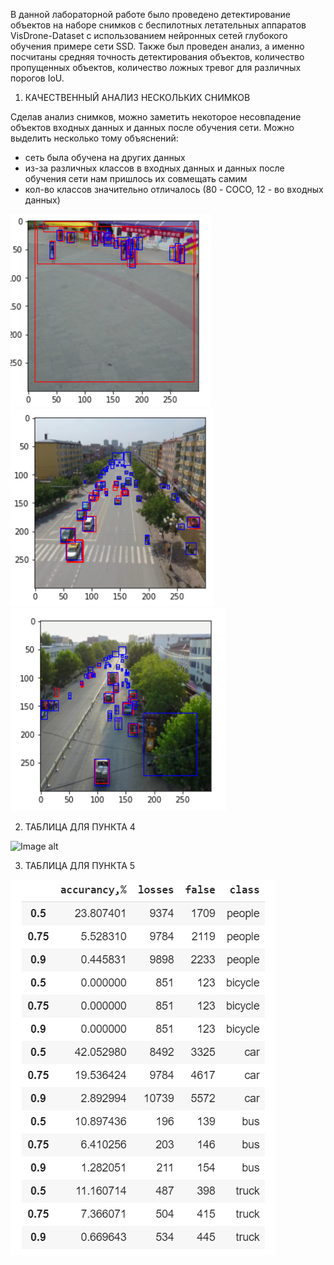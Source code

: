 В данной лабораторной работе было проведено детектирование объектов на наборе снимков с беспилотных летательных аппаратов VisDrone-Dataset с использованием нейронных сетей глубокого обучения примере сети SSD. Также был проведен анализ, а именно посчитаны средняя точность детектирования объектов, количество пропущенных объектов, количество ложных тревог для различных порогов IoU.

1) КАЧЕСТВЕННЫЙ АНАЛИЗ НЕСКОЛЬКИХ СНИМКОВ

Сделав анализ снимков, можно заметить некоторое несовпадение объектов входных данных и данных после обучения сети. Можно выделить несколько тому объяснений:
- сеть была обучена на других данных
- из-за различных классов в входных данных и данных после обучения сети нам пришлось их совмещать самим
- кол-во классов значительно отличалось (80 - COCO, 12 - во входных данных) 

![Image alt](https://github.com/ViktSham/Lab_2/blob/master/2.PNG?raw=true)
![Image alt](https://github.com/ViktSham/Lab_2/blob/master/4.PNG?raw=true)
![Image alt](https://github.com/ViktSham/Lab_2/blob/master/6.PNG?raw=true)

2) ТАБЛИЦА ДЛЯ ПУНКТА 4

![Image alt](https://github.com/ViktSham/Lab_2/blob/master/Task_4а.PNG?raw=true)

3) ТАБЛИЦА ДЛЯ ПУНКТА 5

![Image alt](https://github.com/ViktSham/Lab_2/blob/master/Task_5a.PNG?raw=true)
